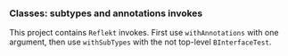 ### Classes: subtypes and annotations invokes

This project contains `Reflekt` invokes. 
First use `withAnnotations` with one argument,
then use `withSubTypes` with the not top-level `BInterfaceTest`.
